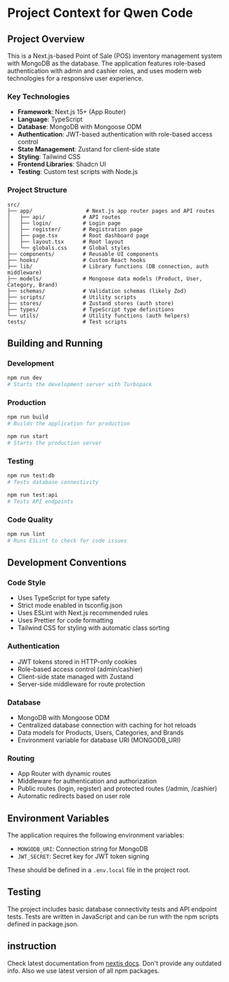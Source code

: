 # Project Context for Qwen Code

## Project Overview

This is a Next.js-based Point of Sale (POS) inventory management system with MongoDB as the database. The application features role-based authentication with admin and cashier roles, and uses modern web technologies for a responsive user experience.

### Key Technologies

- **Framework**: Next.js 15+ (App Router)
- **Language**: TypeScript
- **Database**: MongoDB with Mongoose ODM
- **Authentication**: JWT-based authentication with role-based access control
- **State Management**: Zustand for client-side state
- **Styling**: Tailwind CSS
- **Frontend Libraries**: Shadcn UI
- **Testing**: Custom test scripts with Node.js

### Project Structure

```
src/
├── app/                 # Next.js app router pages and API routes
│   ├── api/            # API routes
│   ├── login/          # Login page
│   ├── register/       # Registration page
│   ├── page.tsx        # Root dashboard page
│   ├── layout.tsx      # Root layout
│   └── globals.css     # Global styles
├── components/         # Reusable UI components
├── hooks/              # Custom React hooks
├── lib/                # Library functions (DB connection, auth middleware)
├── models/             # Mongoose data models (Product, User, Category, Brand)
├── schemas/            # Validation schemas (likely Zod)
├── scripts/            # Utility scripts
├── stores/             # Zustand stores (auth store)
├── types/              # TypeScript type definitions
└── utils/              # Utility functions (auth helpers)
tests/                  # Test scripts
```

## Building and Running

### Development

```bash
npm run dev
# Starts the development server with Turbopack
```

### Production

```bash
npm run build
# Builds the application for production

npm run start
# Starts the production server
```

### Testing

```bash
npm run test:db
# Tests database connectivity

npm run test:api
# Tests API endpoints
```

### Code Quality

```bash
npm run lint
# Runs ESLint to check for code issues
```

## Development Conventions

### Code Style

- Uses TypeScript for type safety
- Strict mode enabled in tsconfig.json
- Uses ESLint with Next.js recommended rules
- Uses Prettier for code formatting
- Tailwind CSS for styling with automatic class sorting

### Authentication

- JWT tokens stored in HTTP-only cookies
- Role-based access control (admin/cashier)
- Client-side state managed with Zustand
- Server-side middleware for route protection

### Database

- MongoDB with Mongoose ODM
- Centralized database connection with caching for hot reloads
- Data models for Products, Users, Categories, and Brands
- Environment variable for database URI (MONGODB_URI)

### Routing

- App Router with dynamic routes
- Middleware for authentication and authorization
- Public routes (login, register) and protected routes (/admin, /cashier)
- Automatic redirects based on user role

## Environment Variables

The application requires the following environment variables:

- `MONGODB_URI`: Connection string for MongoDB
- `JWT_SECRET`: Secret key for JWT token signing

These should be defined in a `.env.local` file in the project root.

## Testing

The project includes basic database connectivity tests and API endpoint tests. Tests are written in JavaScript and can be run with the npm scripts defined in package.json.

## instruction

Check latest documentation from [nextjs docs](https://nextjs.org/docs). Don't provide any outdated info. Also we use latest version of all npm packages.
